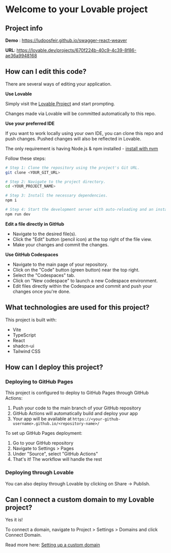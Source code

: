 
# Welcome to your Lovable project

## Project info

**Demo** : https://ludoosfeir.github.io/swagger-react-weaver

**URL**: https://lovable.dev/projects/670f224b-40c9-4c39-8f86-ae36a9948168

## How can I edit this code?

There are several ways of editing your application.

**Use Lovable**

Simply visit the [Lovable Project](https://lovable.dev/projects/670f224b-40c9-4c39-8f86-ae36a9948168) and start prompting.

Changes made via Lovable will be committed automatically to this repo.

**Use your preferred IDE**

If you want to work locally using your own IDE, you can clone this repo and push changes. Pushed changes will also be reflected in Lovable.

The only requirement is having Node.js & npm installed - [install with nvm](https://github.com/nvm-sh/nvm#installing-and-updating)

Follow these steps:

```sh
# Step 1: Clone the repository using the project's Git URL.
git clone <YOUR_GIT_URL>

# Step 2: Navigate to the project directory.
cd <YOUR_PROJECT_NAME>

# Step 3: Install the necessary dependencies.
npm i

# Step 4: Start the development server with auto-reloading and an instant preview.
npm run dev
```

**Edit a file directly in GitHub**

- Navigate to the desired file(s).
- Click the "Edit" button (pencil icon) at the top right of the file view.
- Make your changes and commit the changes.

**Use GitHub Codespaces**

- Navigate to the main page of your repository.
- Click on the "Code" button (green button) near the top right.
- Select the "Codespaces" tab.
- Click on "New codespace" to launch a new Codespace environment.
- Edit files directly within the Codespace and commit and push your changes once you're done.

## What technologies are used for this project?

This project is built with:

- Vite
- TypeScript
- React
- shadcn-ui
- Tailwind CSS

## How can I deploy this project?

### Deploying to GitHub Pages

This project is configured to deploy to GitHub Pages through GitHub Actions:

1. Push your code to the main branch of your GitHub repository
2. GitHub Actions will automatically build and deploy your app
3. Your app will be available at `https://<your-github-username>.github.io/<repository-name>/`

To set up GitHub Pages deployment:

1. Go to your GitHub repository
2. Navigate to Settings > Pages
3. Under "Source", select "GitHub Actions"
4. That's it! The workflow will handle the rest

### Deploying through Lovable

You can also deploy through Lovable by clicking on Share -> Publish.

## Can I connect a custom domain to my Lovable project?

Yes it is!

To connect a domain, navigate to Project > Settings > Domains and click Connect Domain.

Read more here: [Setting up a custom domain](https://docs.lovable.dev/tips-tricks/custom-domain#step-by-step-guide)

